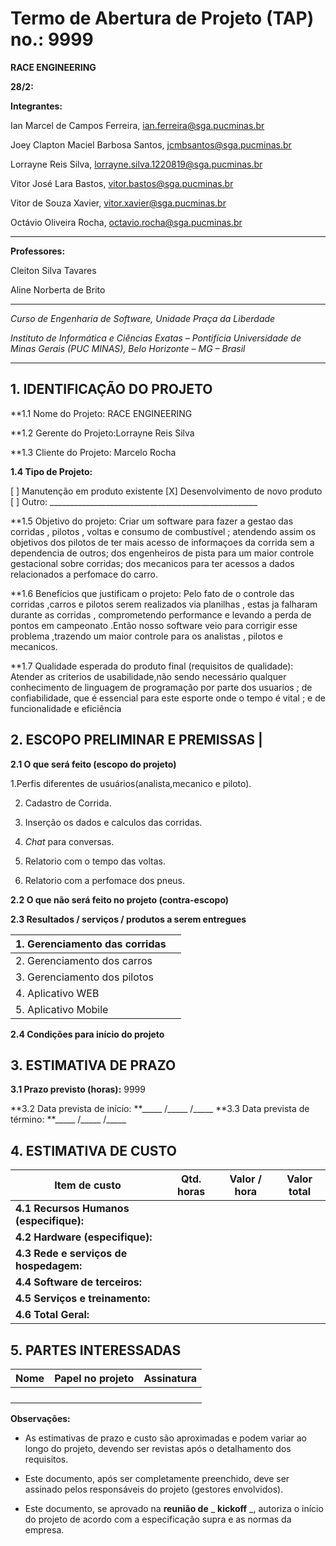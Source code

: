 # Termo de Abertura de Projeto (TAP) no.: 9999

**RACE ENGINEERING**

**28/2:**

**Integrantes:**

Ian Marcel de Campos Ferreira, ian.ferreira@sga.pucminas.br

Joey Clapton Maciel Barbosa Santos, jcmbsantos@sga.pucminas.br

Lorrayne Reis Silva, lorrayne.silva.1220819@sga.pucminas.br

Vitor José Lara Bastos, vitor.bastos@sga.pucminas.br

Vitor de Souza Xavier, vitor.xavier@sga.pucminas.br

Octávio Oliveira Rocha, octavio.rocha@sga.pucminas.br

---

**Professores:**

Cleiton Silva Tavares

Aline Norberta de Brito

---

_Curso de Engenharia de Software, Unidade Praça da Liberdade_

_Instituto de Informática e Ciências Exatas – Pontifícia Universidade de Minas Gerais (PUC MINAS), Belo Horizonte – MG – Brasil_

---

## 1. IDENTIFICAÇÃO DO PROJETO

**1.1 Nome do Projeto: RACE ENGINEERING

**1.2 Gerente do Projeto:Lorrayne Reis Silva

**1.3 Cliente do Projeto: Marcelo Rocha

**1.4 Tipo de Projeto:**

[ ] Manutenção em produto existente
[X] Desenvolvimento de novo produto
[ ] Outro: \_\_\_\_\_\_\_\_\_\_\_\_\_\_\_\_\_\_\_\_\_\_\_\_\_\_\_\_\_\_\_\_\_\_\_\_\_\_\_\_\_\_\_\_\_\_\_\_\_\_\_\_

**1.5 Objetivo do projeto: Criar um software para fazer a gestao das corridas , pilotos , voltas e consumo de combustível ; atendendo assim os objetivos dos pilotos de ter mais acesso de informaçoes da corrida sem a dependencia de outros; dos engenheiros de pista para um maior controle gestacional sobre corridas; dos mecanicos para ter acessos a dados relacionados a perfomace do carro.

**1.6 Benefícios que justificam o projeto: Pelo fato de o controle das corridas ,carros e pilotos serem realizados via planilhas , estas ja falharam durante as corridas , comprometendo performance e levando a perda de pontos em campeonato 
.Então nosso software veio para corrigir esse problema ,trazendo um maior controle para os analistas , pilotos e mecanicos.

**1.7 Qualidade esperada do produto final (requisitos de qualidade):  Atender as criterios de usabilidade,não sendo necessário qualquer conhecimento de linguagem de programação por parte dos usuarios ; de confiabilidade, que é essencial para este esporte onde o tempo é vital ; e de funcionalidade e eficiência

## **2. ESCOPO PRELIMINAR E PREMISSAS** |

**2.1 O que será feito (escopo do projeto)**

1.Perfis diferentes de usuários(analista,mecanico e piloto).

2. Cadastro de Corrida.

3. Inserção os dados e calculos das corridas.

4. *Chat* para conversas.

5. Relatorio com o tempo das voltas.

6. Relatorio com a perfomace dos pneus.

**2.2 O que não será feito no projeto (contra-escopo)**


**2.3 Resultados / serviços / produtos a serem entregues**

| 1. Gerenciamento das corridas |  |
| --- | --- |
| 2. Gerenciamento dos carros | |
| 3.  Gerenciamento dos pilotos | |
| 4.  Aplicativo WEB | |
| 5.  Aplicativo Mobile | |

**2.4 Condições para início do projeto**




## 3. ESTIMATIVA DE PRAZO


**3.1 Prazo previsto (horas):** 9999

**3.2 Data prevista de início:  **\_\_\_\_\_ /\_\_\_\_\_ /\_\_\_\_\_ 
**3.3 Data prevista de término: **\_\_\_\_\_ /\_\_\_\_\_ /\_\_\_\_\_ 

## 4. ESTIMATIVA DE CUSTO

| Item de custo | Qtd. horas | Valor / hora  | Valor total |
| --- | --- | --- | --- |
| **4.1 Recursos Humanos** **(especifique):** |  |  |  |
| **4.2 Hardware (especifique):** |  |  |  |
| **4.3 Rede e serviços de hospedagem:** |  |  |  |
| **4.4 Software de terceiros:** |  |  |  |
| **4.5 Serviços e treinamento:** |  |  |  |
| **4.6 Total Geral:** |  |  |  |

## 5. PARTES INTERESSADAS

| Nome | Papel no projeto | Assinatura |
| --- | --- | --- |
|     |     |     |
|     |     |     |
|     |     |     |
|     |     |     |

**Observações:**

- As estimativas de prazo e custo são aproximadas e podem variar ao longo do projeto, devendo ser revistas após o detalhamento dos requisitos.

- Este documento, após ser completamente preenchido, deve ser assinado pelos responsáveis do projeto (gestores envolvidos).

- Este documento, se aprovado na **reunião de** _ **kickoff** _, autoriza o início do projeto de acordo com a especificação supra e as normas da empresa.

